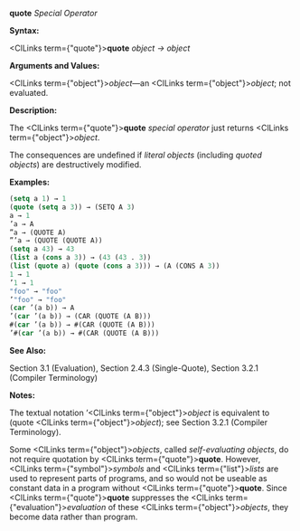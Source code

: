**quote** *Special Operator* 



**Syntax:** 



<ClLinks  term={"quote"}><b>quote</b></ClLinks> *object → object* 



**Arguments and Values:** 



<ClLinks  term={"object"}><i>object</i></ClLinks>—an <ClLinks  term={"object"}><i>object</i></ClLinks>; not evaluated. 



**Description:** 



The <ClLinks  term={"quote"}><b>quote</b></ClLinks> *special operator* just returns <ClLinks  term={"object"}><i>object</i></ClLinks>. 



The consequences are undefined if *literal objects* (including *quoted objects*) are destructively modified. 



**Examples:**
```lisp
(setq a 1) → 1 
(quote (setq a 3)) → (SETQ A 3) 
a → 1 
’a → A 
”a → (QUOTE A)  
”’a → (QUOTE (QUOTE A)) 
(setq a 43) → 43 
(list a (cons a 3)) → (43 (43 . 3)) 
(list (quote a) (quote (cons a 3))) → (A (CONS A 3)) 
1 → 1 
’1 → 1 
"foo" → "foo" 
’"foo" → "foo" 
(car ’(a b)) → A 
’(car ’(a b)) → (CAR (QUOTE (A B))) 
#(car ’(a b)) → #(CAR (QUOTE (A B))) 
’#(car ’(a b)) → #(CAR (QUOTE (A B))) 
```
**See Also:** 



Section 3.1 (Evaluation), Section 2.4.3 (Single-Quote), Section 3.2.1 (Compiler Terminology) 



**Notes:** 



The textual notation ’<ClLinks  term={"object"}><i>object</i></ClLinks> is equivalent to (quote <ClLinks  term={"object"}><i>object</i></ClLinks>); see Section 3.2.1 (Compiler Terminology). 



Some <ClLinks  term={"object"}><i>objects</i></ClLinks>, called *self-evaluating objects*, do not require quotation by <ClLinks  term={"quote"}><b>quote</b></ClLinks>. However, <ClLinks  term={"symbol"}><i>symbols</i></ClLinks> and <ClLinks  term={"list"}><i>lists</i></ClLinks> are used to represent parts of programs, and so would not be useable as constant data in a program without <ClLinks  term={"quote"}><b>quote</b></ClLinks>. Since <ClLinks  term={"quote"}><b>quote</b></ClLinks> suppresses the <ClLinks  term={"evaluation"}><i>evaluation</i></ClLinks> of these <ClLinks  term={"object"}><i>objects</i></ClLinks>, they become data rather than program. 



